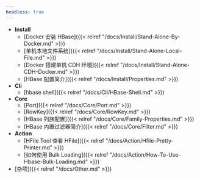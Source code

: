 ```yaml
---
headless: true
---
```


* **Install**
  * [Docker 安装 HBase]({{< relref "/docs/Install/Stand-Alone-By-Docker.md" >}})
  * [单机本地文件系统]({{< relref "/docs/Install/Stand-Alone-Local-File.md" >}})
  * [Docker 搭建单机 CDH 环境]({{< relref "/docs/Install/Stand-Alone-CDH-Docker.md" >}})
  * [HBase 配置简介]({{< relref "/docs/Install/Properties.md" >}})
* **Cli**
  * [hbase shell]({{< relref "/docs/Cli/HBase-Shell.md" >}})
* **Core**
  * [Port]({{< relref "/docs/Core/Port.md" >}})
  * [RowKey]({{< relref "/docs/Core/RowKey.md" >}})
  * [HBase 列族配置]({{< relref "/docs/Core/Family-Properties.md" >}})
  * [HBase 内置过滤器简介]({{< relref "/docs/Core/Filter.md" >}})
* **Action**
  * [HFile Tool 查看 HFile]({{< relref "/docs/Action/Hfile-Pretty-Printer.md" >}})
  * [如何使用 Bulk Loading]({{< relref "/docs/Action/How-To-Use-Hbase-Bulk-Loading.md" >}})
* [杂项]({{< relref "/docs/Other.md" >}})


